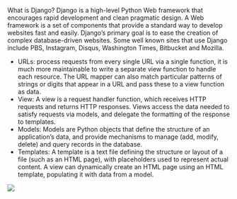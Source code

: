 
What is Django?
Django is a high-level Python Web framework that encourages rapid development and clean pragmatic design. A Web framework is a set of components that provide a standard way to develop websites fast and easily. Django’s primary goal is to ease the creation of complex database-driven websites. Some well known sites that use Django include PBS, Instagram, Disqus, Washington Times, Bitbucket and Mozilla.

* URLs: process requests from every single URL via a single function, it is much more maintainable to write a separate view function to handle each resource. The URL mapper can also match particular patterns of strings or digits that appear in a URL and pass these to a view function as data.
* View: A view is a request handler function, which receives HTTP requests and returns HTTP responses. Views access the data needed to satisfy requests via models, and delegate the formatting of the response to templates.
* Models: Models are Python objects that define the structure of an application’s data, and provide mechanisms to manage (add, modify, delete) and query records in the database.
* Templates: A template is a text file defining the structure or layout of a file (such as an HTML page), with placeholders used to represent actual content. A view can dynamically create an HTML page using an HTML template, populating it with data from a model.

![](https://media.prod.mdn.mozit.cloud/attachments/2016/09/23/13931/9db08f02b23e353bcd1597947e612079/basic-django.png)
